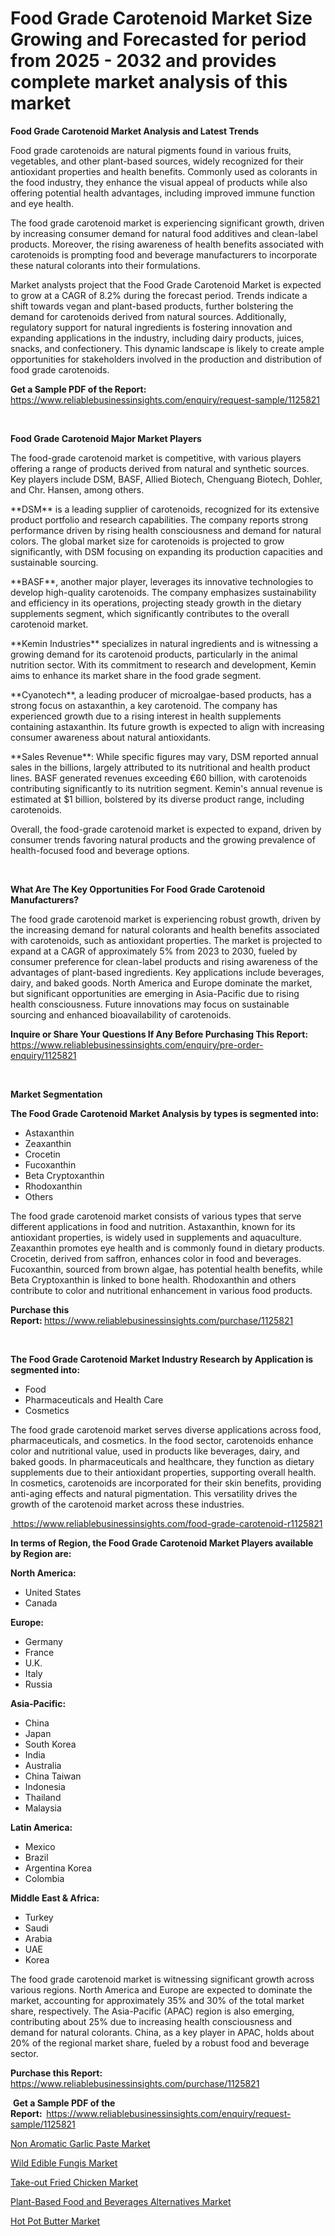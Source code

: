 <p><h1>Food Grade Carotenoid Market Size Growing and Forecasted for period from 2025 - 2032 and provides complete market analysis of this market</h1></p><p><strong>Food Grade Carotenoid Market Analysis and Latest Trends</strong></p>
<p><p>Food grade carotenoids are natural pigments found in various fruits, vegetables, and other plant-based sources, widely recognized for their antioxidant properties and health benefits. Commonly used as colorants in the food industry, they enhance the visual appeal of products while also offering potential health advantages, including improved immune function and eye health. </p><p>The food grade carotenoid market is experiencing significant growth, driven by increasing consumer demand for natural food additives and clean-label products. Moreover, the rising awareness of health benefits associated with carotenoids is prompting food and beverage manufacturers to incorporate these natural colorants into their formulations. </p><p>Market analysts project that the Food Grade Carotenoid Market is expected to grow at a CAGR of 8.2% during the forecast period. Trends indicate a shift towards vegan and plant-based products, further bolstering the demand for carotenoids derived from natural sources. Additionally, regulatory support for natural ingredients is fostering innovation and expanding applications in the industry, including dairy products, juices, snacks, and confectionery. This dynamic landscape is likely to create ample opportunities for stakeholders involved in the production and distribution of food grade carotenoids.</p></p>
<p><strong>Get a Sample PDF of the Report:&nbsp;</strong> <a href="https://www.reliablebusinessinsights.com/enquiry/request-sample/1125821?utm_campaign=1106&utm_medium=2&utm_source=Github&utm_content=ia&utm_term=15022025&utm_id=food-grade-carotenoid">https://www.reliablebusinessinsights.com/enquiry/request-sample/1125821</a></p>
<p>&nbsp;</p>
<p><strong>Food Grade Carotenoid Major Market Players</strong></p>
<p><p>The food-grade carotenoid market is competitive, with various players offering a range of products derived from natural and synthetic sources. Key players include DSM, BASF, Allied Biotech, Chenguang Biotech, Dohler, and Chr. Hansen, among others.</p><p>**DSM** is a leading supplier of carotenoids, recognized for its extensive product portfolio and research capabilities. The company reports strong performance driven by rising health consciousness and demand for natural colors. The global market size for carotenoids is projected to grow significantly, with DSM focusing on expanding its production capacities and sustainable sourcing.</p><p>**BASF**, another major player, leverages its innovative technologies to develop high-quality carotenoids. The company emphasizes sustainability and efficiency in its operations, projecting steady growth in the dietary supplements segment, which significantly contributes to the overall carotenoid market.</p><p>**Kemin Industries** specializes in natural ingredients and is witnessing a growing demand for its carotenoid products, particularly in the animal nutrition sector. With its commitment to research and development, Kemin aims to enhance its market share in the food grade segment.</p><p>**Cyanotech**, a leading producer of microalgae-based products, has a strong focus on astaxanthin, a key carotenoid. The company has experienced growth due to a rising interest in health supplements containing astaxanthin. Its future growth is expected to align with increasing consumer awareness about natural antioxidants.</p><p>**Sales Revenue**: While specific figures may vary, DSM reported annual sales in the billions, largely attributed to its nutritional and health product lines. BASF generated revenues exceeding €60 billion, with carotenoids contributing significantly to its nutrition segment. Kemin's annual revenue is estimated at $1 billion, bolstered by its diverse product range, including carotenoids.</p><p>Overall, the food-grade carotenoid market is expected to expand, driven by consumer trends favoring natural products and the growing prevalence of health-focused food and beverage options.</p></p>
<p>&nbsp;</p>
<p><strong>What Are The Key Opportunities For Food Grade Carotenoid Manufacturers?</strong></p>
<p><p>The food grade carotenoid market is experiencing robust growth, driven by the increasing demand for natural colorants and health benefits associated with carotenoids, such as antioxidant properties. The market is projected to expand at a CAGR of approximately 5% from 2023 to 2030, fueled by consumer preference for clean-label products and rising awareness of the advantages of plant-based ingredients. Key applications include beverages, dairy, and baked goods. North America and Europe dominate the market, but significant opportunities are emerging in Asia-Pacific due to rising health consciousness. Future innovations may focus on sustainable sourcing and enhanced bioavailability of carotenoids.</p></p>
<p><strong>Inquire or Share Your Questions If Any Before Purchasing This Report:</strong> <a href="https://www.reliablebusinessinsights.com/enquiry/pre-order-enquiry/1125821?utm_campaign=1106&utm_medium=2&utm_source=Github&utm_content=ia&utm_term=15022025&utm_id=food-grade-carotenoid">https://www.reliablebusinessinsights.com/enquiry/pre-order-enquiry/1125821</a></p>
<p>&nbsp;</p>
<p><strong>Market Segmentation</strong></p>
<p><strong>The Food Grade Carotenoid Market Analysis by types is segmented into:</strong></p>
<p><ul><li>Astaxanthin</li><li>Zeaxanthin</li><li>Crocetin</li><li>Fucoxanthin</li><li>Beta Cryptoxanthin</li><li>Rhodoxanthin</li><li>Others</li></ul></p>
<p><p>The food grade carotenoid market consists of various types that serve different applications in food and nutrition. Astaxanthin, known for its antioxidant properties, is widely used in supplements and aquaculture. Zeaxanthin promotes eye health and is commonly found in dietary products. Crocetin, derived from saffron, enhances color in food and beverages. Fucoxanthin, sourced from brown algae, has potential health benefits, while Beta Cryptoxanthin is linked to bone health. Rhodoxanthin and others contribute to color and nutritional enhancement in various food products.</p></p>
<p><strong>Purchase this Report:&nbsp;</strong><a href="https://www.reliablebusinessinsights.com/purchase/1125821?utm_campaign=1106&utm_medium=2&utm_source=Github&utm_content=ia&utm_term=15022025&utm_id=food-grade-carotenoid">https://www.reliablebusinessinsights.com/purchase/1125821</a></p>
<p>&nbsp;</p>
<p><strong>The Food Grade Carotenoid Market Industry Research by Application is segmented into:</strong></p>
<p><ul><li>Food</li><li>Pharmaceuticals and Health Care</li><li>Cosmetics</li></ul></p>
<p><p>The food grade carotenoid market serves diverse applications across food, pharmaceuticals, and cosmetics. In the food sector, carotenoids enhance color and nutritional value, used in products like beverages, dairy, and baked goods. In pharmaceuticals and healthcare, they function as dietary supplements due to their antioxidant properties, supporting overall health. In cosmetics, carotenoids are incorporated for their skin benefits, providing anti-aging effects and natural pigmentation. This versatility drives the growth of the carotenoid market across these industries.</p></p>
<p><a href="https://www.reliablebusinessinsights.com/food-grade-carotenoid-r1125821?utm_campaign=1106&utm_medium=2&utm_source=Github&utm_content=ia&utm_term=15022025&utm_id=food-grade-carotenoid">&nbsp;https://www.reliablebusinessinsights.com/food-grade-carotenoid-r1125821</a></p>
<p><strong>In terms of Region, the Food Grade Carotenoid Market Players available by Region are:</strong></p>
<p>
    <p> <strong> North America: </strong>
        <ul>
            <li>United States</li>
            <li>Canada</li>
        </ul>
        </p> 
    <p> <strong> Europe: </strong>
        <ul>
            <li>Germany</li>
            <li>France</li>
            <li>U.K.</li>
            <li>Italy</li>
            <li>Russia</li>
        </ul>
        </p> 
    <p> <strong> Asia-Pacific: </strong>
        <ul>
            <li>China</li>
            <li>Japan</li>
            <li>South Korea</li>
            <li>India</li>
            <li>Australia</li>
            <li>China Taiwan</li>
            <li>Indonesia</li>
            <li>Thailand</li>
            <li>Malaysia</li>
        </ul>
        </p> 
    <p> <strong> Latin America: </strong>
        <ul>
            <li>Mexico</li>
            <li>Brazil</li>
            <li>Argentina Korea</li>
            <li>Colombia</li>
        </ul>
        </p> 
    <p> <strong> Middle East & Africa: </strong>
        <ul>
            <li>Turkey</li>
            <li>Saudi</li>
            <li>Arabia</li>
            <li>UAE</li>
            <li>Korea</li>
        </ul>
    </p>
    </p>
<p><p>The food grade carotenoid market is witnessing significant growth across various regions. North America and Europe are expected to dominate the market, accounting for approximately 35% and 30% of the total market share, respectively. The Asia-Pacific (APAC) region is also emerging, contributing about 25% due to increasing health consciousness and demand for natural colorants. China, as a key player in APAC, holds about 20% of the regional market share, fueled by a robust food and beverage sector.</p></p>
<p><strong>Purchase this Report: </strong><a href="https://www.reliablebusinessinsights.com/purchase/1125821?utm_campaign=1106&utm_medium=2&utm_source=Github&utm_content=ia&utm_term=15022025&utm_id=food-grade-carotenoid">https://www.reliablebusinessinsights.com/purchase/1125821</a></p>
<p>&nbsp;<strong>Get a Sample PDF of the Report:&nbsp;&nbsp;</strong><a href="https://www.reliablebusinessinsights.com/enquiry/request-sample/1125821?utm_campaign=1106&utm_medium=2&utm_source=Github&utm_content=ia&utm_term=15022025&utm_id=food-grade-carotenoid">https://www.reliablebusinessinsights.com/enquiry/request-sample/1125821</a></p>
<p><strong></strong></p>
<p><p><a href="https://github.com/ivetasyizhi/Market-Research-Report-List-1/blob/main/non-aromatic-garlic-paste-market.md?utm_campaign=1106&utm_medium=2&utm_source=Github&utm_content=ia&utm_term=15022025&utm_id=food-grade-carotenoid">Non Aromatic Garlic Paste Market</a></p><p><a href="https://github.com/boysabotzoc/Market-Research-Report-List-1/blob/main/wild-edible-fungis-market.md?utm_campaign=1106&utm_medium=2&utm_source=Github&utm_content=ia&utm_term=15022025&utm_id=food-grade-carotenoid">Wild Edible Fungis Market</a></p><p><a href="https://github.com/daemluari/Market-Research-Report-List-1/blob/main/take-out-fried-chicken-market.md?utm_campaign=1106&utm_medium=2&utm_source=Github&utm_content=ia&utm_term=15022025&utm_id=food-grade-carotenoid">Take-out Fried Chicken Market</a></p><p><a href="https://github.com/jhamygunler/Market-Research-Report-List-1/blob/main/plant-based-food-and-beverages-alternatives-market.md?utm_campaign=1106&utm_medium=2&utm_source=Github&utm_content=ia&utm_term=15022025&utm_id=food-grade-carotenoid">Plant-Based Food and Beverages Alternatives Market</a></p><p><a href="https://github.com/vigoseiler/Market-Research-Report-List-1/blob/main/hot-pot-butter-market.md?utm_campaign=1106&utm_medium=2&utm_source=Github&utm_content=ia&utm_term=15022025&utm_id=food-grade-carotenoid">Hot Pot Butter Market</a></p></p>
